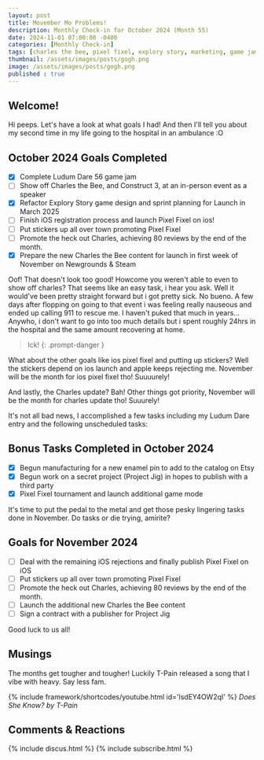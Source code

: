 ```yaml
---
layout: post
title: Movember Mo Problems!
description: Monthly Check-in for October 2024 (Month 55)
date: 2024-11-01 07:00:00 -0400
categories: [Monthly Check-in]
tags: [charles the bee, pixel fixel, explory story, marketing, game jam, project jig]
thumbnail: /assets/images/posts/gogh.png
image: /assets/images/posts/gogh.png
published : true
---
```


## Welcome!
Hi peeps. Let's have a look at what goals I had! And then I'll tell you about my second time in my life going to the hospital in an ambulance :O

## October 2024 Goals Completed
  - [x] Complete Ludum Dare 56 game jam
  - [ ] Show off Charles the Bee, and Construct 3, at an in-person event as a speaker
  - [x] Refactor Explory Story game design and sprint planning for Launch in March 2025
  - [ ] Finish iOS registration process and launch Pixel Fixel on ios!
  - [ ] Put stickers up all over town promoting Pixel Fixel
  - [ ] Promote the heck out Charles, achieving 80 reviews by the end of the month.
  - [x] Prepare the new Charles the Bee content for launch in first week of November on Newgrounds & Steam

  Oof! That doesn't look too good! Howcome you weren't able to even to show off charles? That seems like an easy task, i hear you ask. Well it would've been pretty straight forward but i got pretty sick. No bueno. A few days after flopping on going to that event i was feeling really nauseous and ended up calling 911 to rescue me. I haven't puked that much in years... Anywho, i don't want to go into too much details but i spent roughly 24hrs in the hospital and the same amount recovering at home. 

  > Ick!
{: .prompt-danger } 

  What about the other goals like ios pixel fixel and putting up stickers? Well the stickers depend on ios launch and apple keeps rejecting me. November will be the month for ios pixel fixel tho! Suuuurely! 

  And lastly, the Charles update? Bah! Other things got priority, November will be the month for charles update tho! Suuurely!

  It's not all bad news, I accomplished a few tasks including my Ludum Dare entry and the following unscheduled tasks:

## Bonus Tasks Completed in October 2024
  - [x] Begun manufacturing for a new enamel pin to add to the catalog on Etsy
  - [x] Begun work on a secret project (Project Jig) in hopes to publish with a third party
  - [x] Pixel Fixel tournament and launch additional game mode

It's time to put the pedal to the metal and get those pesky lingering tasks done in November. Do tasks or die trying, amirite?

## Goals for November  2024
  - [ ] Deal with the remaining iOS rejections and finally publish Pixel Fixel on iOS
  - [ ] Put stickers up all over town promoting Pixel Fixel
  - [ ] Promote the heck out Charles, achieving 80 reviews by the end of the month.
  - [ ] Launch the additional new Charles the Bee content
  - [ ] Sign a contract with a publisher for Project Jig
    
Good luck to us all!

## Musings
The months get tougher and tougher! Luckily T-Pain released a song that I vibe with heavy. Say less fam.

{% include framework/shortcodes/youtube.html id='lsdEY4OW2qI' %}
_Does She Know? by T-Pain_

## Comments & Reactions

{% include discus.html %}
{% include subscribe.html %}